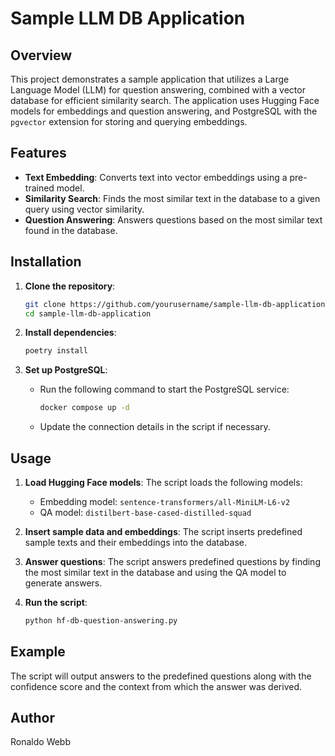 # Sample LLM DB Application

## Overview

This project demonstrates a sample application that utilizes a Large Language Model (LLM) for question answering, combined with a vector database for efficient similarity search. The application uses Hugging Face models for embeddings and question answering, and PostgreSQL with the `pgvector` extension for storing and querying embeddings.

## Features

- **Text Embedding**: Converts text into vector embeddings using a pre-trained model.
- **Similarity Search**: Finds the most similar text in the database to a given query using vector similarity.
- **Question Answering**: Answers questions based on the most similar text found in the database.

## Installation

1. **Clone the repository**:
    ```sh
    git clone https://github.com/yourusername/sample-llm-db-application.git
    cd sample-llm-db-application
    ```

2. **Install dependencies**:
    ```sh
    poetry install
    ```

3. **Set up PostgreSQL**:
    - Run the following command to start the PostgreSQL service:
        ```sh
        docker compose up -d
        ```
    - Update the connection details in the script if necessary.

## Usage

1. **Load Hugging Face models**:
    The script loads the following models:
    - Embedding model: `sentence-transformers/all-MiniLM-L6-v2`
    - QA model: `distilbert-base-cased-distilled-squad`

2. **Insert sample data and embeddings**:
    The script inserts predefined sample texts and their embeddings into the database.

3. **Answer questions**:
    The script answers predefined questions by finding the most similar text in the database and using the QA model to generate answers.

4. **Run the script**:
    ```sh
    python hf-db-question-answering.py
    ```

## Example

The script will output answers to the predefined questions along with the confidence score and the context from which the answer was derived.

## Author

Ronaldo Webb